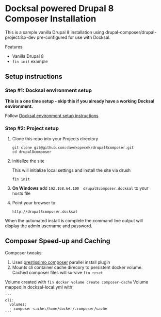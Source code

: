 # Docksal powered Drupal 8 Composer Installation

This is a sample vanilla Drupal 8 installation using drupal-composer/drupal-project:8.x-dev pre-configured for use with Docksal.

Features:

- Vanilla Drupal 8
- `fin init` example

## Setup instructions

### Step #1: Docksal environment setup

**This is a one time setup - skip this if you already have a working Docksal environment.**

Follow [Docksal environment setup instructions](http://docksal.readthedocs.io/en/master/getting-started/env-setup)

### Step #2: Project setup

1. Clone this repo into your Projects directory

    ```
    git clone git@github.com:davekopecek/drupal8composer.git
    cd drupal8composer
    ```

2. Initialize the site

    This will initialize local settings and install the site via drush

    ```
    fin init
    ```

3. **On Windows** add `192.168.64.100  drupal8composer.docksal` to your hosts file

4. Point your browser to

    ```
    http://drupal8composer.docksal
    ```

When the automated install is complete the command line output will display the admin username and password.

## Composer Speed-up and Caching

Composer tweaks:

1. Uses [prestissimo composer](https://github.com/hirak/prestissimo) parallel install plugin
2. Mounts cli container cache direcory to persistent docker volume. Cached composer files will survive `fin reset`

Volume created with `fin docker volume create composer-cache`
Volume mapped in docksal-local.yml with:

    ```
    cli:
      volumes:
      - composer-cache:/home/docker/.composer/cache
    ```
